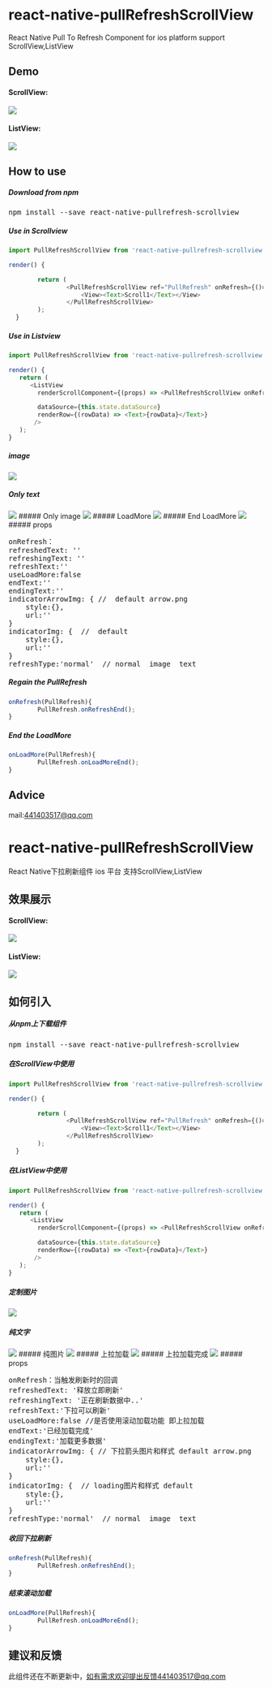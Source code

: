 # react-native-pullRefreshScrollView
React Native Pull To Refresh Component for ios platform  support ScrollView,ListView

## Demo

#### ScrollView:

<img src="http://7jpp2v.com1.z0.glb.clouddn.com/ScrollView.gif" />


#### ListView:

<img src="http://7jpp2v.com1.z0.glb.clouddn.com/ListView.gif" />

## How to use

##### Download from npm

<pre>npm install --save react-native-pullrefresh-scrollview</pre>

##### Use in Scrollview

```javascript
import PullRefreshScrollView from 'react-native-pullrefresh-scrollview';

render() {

        return (
                <PullRefreshScrollView ref="PullRefresh" onRefresh={()=>this.onRefresh()}>
                    <View><Text>Scroll1</Text></View>
                </PullRefreshScrollView>
        );
  }
```
##### Use in Listview

```javascript
import PullRefreshScrollView from 'react-native-pullrefresh-scrollview';

render() {
   return (
      <ListView
        renderScrollComponent={(props) => <PullRefreshScrollView onRefresh={(PullRefresh)=>this.onRefresh(PullRefresh)} {...props}     />}

        dataSource={this.state.dataSource}
        renderRow={(rowData) => <Text>{rowData}</Text>}
       />
   );
}

```
##### image

<img src="http://7jpp2v.com1.z0.glb.clouddn.com/ListViewImage.gif" />

##### Only text

<img src="http://7jpp2v.com1.z0.glb.clouddn.com/ListViewText.gif" />
##### Only image

<img src="http://7jpp2v.com1.z0.glb.clouddn.com/ListViewImage2.gif" />
##### LoadMore

<img src="https://oc5n93kni.qnssl.com/Simulator%20Screen%20Shot%202016%E5%B9%B412%E6%9C%8825%E6%97%A5%2019.49.44.png?imageView2/2/w/318" />
##### End LoadMore

<img src="https://oc5n93kni.qnssl.com/Simulator%20Screen%20Shot%202016%E5%B9%B412%E6%9C%8825%E6%97%A5%2019.49.46.png?imageView2/2/w/318" />
##### props

<pre>
onRefresh：
refreshedText: ''
refreshingText: ''
refreshText:''
useLoadMore:false
endText:''
endingText:''
indicatorArrowImg: { //  default arrow.png
    style:{},
    url:''
}
indicatorImg: {  //  default <ActivityIndicatorIOS />
    style:{},
    url:''
}
refreshType:'normal'  // normal  image  text
</pre>

##### Regain the PullRefresh

```javascript
onRefresh(PullRefresh){
        PullRefresh.onRefreshEnd();
}
```
##### End the LoadMore

```javascript
onLoadMore(PullRefresh){
        PullRefresh.onLoadMoreEnd();
}
```
## Advice

mail:441403517@qq.com


# react-native-pullRefreshScrollView
React Native下拉刷新组件 ios 平台 支持ScrollView,ListView

## 效果展示

#### ScrollView:

<img src="http://7jpp2v.com1.z0.glb.clouddn.com/ScrollView.gif" />


#### ListView:

<img src="http://7jpp2v.com1.z0.glb.clouddn.com/ListView.gif" />

## 如何引入

##### 从npm上下载组件

<pre>npm install --save react-native-pullrefresh-scrollview</pre>

##### 在ScrollView中使用

```javascript
import PullRefreshScrollView from 'react-native-pullrefresh-scrollview';

render() {

        return (
                <PullRefreshScrollView ref="PullRefresh" onRefresh={()=>this.onRefresh()}>
                    <View><Text>Scroll1</Text></View>
                </PullRefreshScrollView>
        );
  }
```
##### 在ListView中使用

```javascript
import PullRefreshScrollView from 'react-native-pullrefresh-scrollview';

render() {
   return (
      <ListView
        renderScrollComponent={(props) => <PullRefreshScrollView onRefresh={(PullRefresh)=>this.onRefresh(PullRefresh)} {...props}     />}

        dataSource={this.state.dataSource}
        renderRow={(rowData) => <Text>{rowData}</Text>}
       />
   );
}

```
##### 定制图片

<img src="http://7jpp2v.com1.z0.glb.clouddn.com/ListViewImage.gif" />

##### 纯文字

<img src="http://7jpp2v.com1.z0.glb.clouddn.com/ListViewText.gif" />
##### 纯图片

<img src="http://7jpp2v.com1.z0.glb.clouddn.com/ListViewImage2.gif" />
##### 上拉加载

<img src="https://oc5n93kni.qnssl.com/Simulator%20Screen%20Shot%202016%E5%B9%B412%E6%9C%8825%E6%97%A5%2019.49.44.png?imageView2/2/w/318" />
##### 上拉加载完成

<img src="https://oc5n93kni.qnssl.com/Simulator%20Screen%20Shot%202016%E5%B9%B412%E6%9C%8825%E6%97%A5%2019.49.46.png?imageView2/2/w/318" />
##### props

<pre>
onRefresh：当触发刷新时的回调
refreshedText: '释放立即刷新'
refreshingText: '正在刷新数据中..'
refreshText:'下拉可以刷新'
useLoadMore:false //是否使用滚动加载功能 即上拉加载
endText:'已经加载完成'
endingText:'加载更多数据'
indicatorArrowImg: { // 下拉箭头图片和样式 default arrow.png
    style:{},
    url:''
}
indicatorImg: {  // loading图片和样式 default <ActivityIndicatorIOS />
    style:{},
    url:''
}
refreshType:'normal'  // normal  image  text
</pre>

##### 收回下拉刷新

```javascript
onRefresh(PullRefresh){
        PullRefresh.onRefreshEnd();
}
```
##### 结束滚动加载

```javascript
onLoadMore(PullRefresh){
        PullRefresh.onLoadMoreEnd();
}
```
## 建议和反馈

此组件还在不断更新中，如有需求欢迎提出反馈441403517@qq.com
